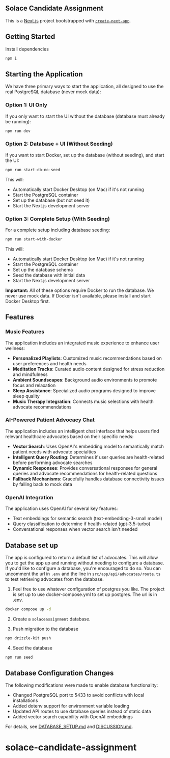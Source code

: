 ## Solace Candidate Assignment

This is a [Next.js](https://nextjs.org/) project bootstrapped with [`create-next-app`](https://github.com/vercel/next.js/tree/canary/packages/create-next-app).

## Getting Started

Install dependencies

```bash
npm i
```

## Starting the Application

We have three primary ways to start the application, all designed to use the real PostgreSQL database (never mock data):

### Option 1: UI Only

If you only want to start the UI without the database (database must already be running):

```bash
npm run dev
```

### Option 2: Database + UI (Without Seeding)

If you want to start Docker, set up the database (without seeding), and start the UI:

```bash
npm run start-db-no-seed
```

This will:

- Automatically start Docker Desktop (on Mac) if it's not running
- Start the PostgreSQL container
- Set up the database (but not seed it)
- Start the Next.js development server

### Option 3: Complete Setup (With Seeding)

For a complete setup including database seeding:

```bash
npm run start-with-docker
```

This will:

- Automatically start Docker Desktop (on Mac) if it's not running
- Start the PostgreSQL container
- Set up the database schema
- Seed the database with initial data
- Start the Next.js development server

**Important:** All of these options require Docker to run the database. We never use mock data. If Docker isn't available, please install and start Docker Desktop first.

## Features

### Music Features

The application includes an integrated music experience to enhance user wellness:

- **Personalized Playlists**: Customized music recommendations based on user preferences and health needs
- **Meditation Tracks**: Curated audio content designed for stress reduction and mindfulness
- **Ambient Soundscapes**: Background audio environments to promote focus and relaxation
- **Sleep Assistance**: Specialized audio programs designed to improve sleep quality
- **Music Therapy Integration**: Connects music selections with health advocate recommendations

### AI-Powered Patient Advocacy Chat

The application includes an intelligent chat interface that helps users find relevant healthcare advocates based on their specific needs:

- **Vector Search**: Uses OpenAI's embedding model to semantically match patient needs with advocate specialties
- **Intelligent Query Routing**: Determines if user queries are health-related before performing advocate searches
- **Dynamic Responses**: Provides conversational responses for general queries and advocate recommendations for health-related questions
- **Fallback Mechanisms**: Gracefully handles database connectivity issues by falling back to mock data

### OpenAI Integration

The application uses OpenAI for several key features:

- Text embeddings for semantic search (text-embedding-3-small model)
- Query classification to determine if health-related (gpt-3.5-turbo)
- Conversational responses when vector search isn't needed

## Database set up

The app is configured to return a default list of advocates. This will allow you to get the app up and running without needing to configure a database. If you'd like to configure a database, you're encouraged to do so. You can uncomment the url in `.env` and the line in `src/app/api/advocates/route.ts` to test retrieving advocates from the database.

1. Feel free to use whatever configuration of postgres you like. The project is set up to use docker-compose.yml to set up postgres. The url is in .env.

```bash
docker compose up -d
```

2. Create a `solaceassignment` database.

3. Push migration to the database

```bash
npx drizzle-kit push
```

4. Seed the database

```bash
npm run seed
```

## Database Configuration Changes

The following modifications were made to enable database functionality:

- Changed PostgreSQL port to 5433 to avoid conflicts with local installations
- Added dotenv support for environment variable loading
- Updated API routes to use database queries instead of static data
- Added vector search capability with OpenAI embeddings

For details, see [DATABASE_SETUP.md](./DATABASE_SETUP.md) and [DISCUSSION.md](./DISCUSSION.md).

# solace-candidate-assignment
